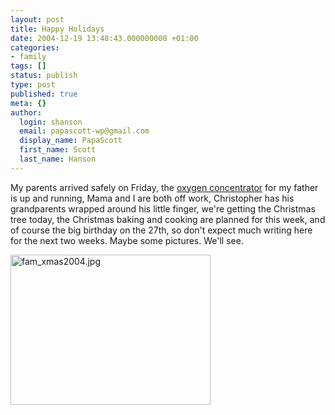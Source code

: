 ```yaml
---
layout: post
title: Happy Holidays
date: 2004-12-19 13:48:43.000000000 +01:00
categories:
- family
tags: []
status: publish
type: post
published: true
meta: {}
author:
  login: shanson
  email: papascott-wp@gmail.com
  display_name: PapaScott
  first_name: Scott
  last_name: Hanson
---
```

<p>My parents arrived safely on Friday, the <a href="http://www.linde-gastherapeutics.com/International/Web/LG/templ/Likelgalhtempl.nsf/DocByAlias/hc_trav">oxygen concentrator</a> for my father is up and running, Mama and I are both off work, Christopher has his grandparents wrapped around his little finger, we're getting the Christmas tree today, the Christmas baking and cooking are planned for this week, and of course the big birthday on the 27th, so don't expect much writing here for the next two weeks. Maybe some pictures. We'll see.</p>
<p><img alt="fam_xmas2004.jpg" src="https://www.papascott.de/archives/fotos/fam_xmas2004.jpg" width="320" height="240" /></p>
